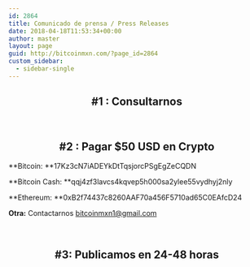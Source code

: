 ```yaml
---
id: 2864
title: Comunicado de prensa / Press Releases
date: 2018-04-18T11:53:34+00:00
author: master
layout: page
guid: http://bitcoinmxn.com/?page_id=2864
custom_sidebar:
  - sidebar-single
---
```

<h2 style="text-align: center;">
  <strong>#1 : Consultarnos</strong>
</h2>

<p style="text-align: center;">
  <div role="form" class="wpcf7" id="wpcf7-f2865-o3" lang="en-US" dir="ltr">
    <div class="screen-reader-response">
    </div>
  </div>
</p>

&nbsp;

<h2 style="text-align: center;">
  #2 : Pagar $50 USD en Crypto
</h2>

**Bitcoin: **<span class="f-14 bg-grey ph-10 pv-10 width-100 font-1-mobile ph-10-mobile">17Kz3cN7iADEYkDtTqsjorcPSgEgZeCQDN</span>

**Bitcoin Cash: **<span class="f-14 bg-grey ph-10 pv-10 width-100 font-1-mobile ph-10-mobile">qqj4zf3lavcs4kqvep5h000sa2ylee55vydhyj2nly</span>

**Ethereum: **<span class="f-14 bg-grey ph-10 pv-10 width-100 font-1-mobile ph-10-mobile">0xB2f74437c8260AAF70a456F5710ad65C0EAfcD24</span>

**Otra:** Contactarnos bitcoinmxn1@gmail.com

&nbsp;

<h2 style="text-align: center;">
  #3: Publicamos en 24-48 horas
</h2>
